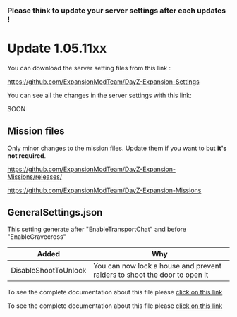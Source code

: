 ### Please think to update your server settings after each updates !

# Update 1.05.11xx

You can download the server setting files from this link : 

https://github.com/ExpansionModTeam/DayZ-Expansion-Settings

You can see all the changes in the server settings with this link: 

SOON

## Mission files

Only minor changes to the mission files. Update them if you want to but **it's not required**.

https://github.com/ExpansionModTeam/DayZ-Expansion-Missions/releases/

https://github.com/ExpansionModTeam/DayZ-Expansion-Missions

## GeneralSettings.json

This setting generate after "EnableTransportChat" and before "EnableGravecross"

| Added| Why |
|---|---|
| DisableShootToUnlock | You can now lock a house and prevent raiders to shoot the door to open it |

To see the complete documentation about this file please [click on this link](https://github.com/salutesh/DayZ-Expansion-Scripts/wiki/%5BServer-Hosting%5D-GeneralSettings)

To see the complete documentation about this file please [click on this link](https://github.com/salutesh/DayZ-Expansion-Scripts/wiki/%5BServer-Hosting%5D-BaseBuildingSettings)